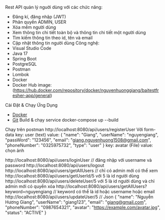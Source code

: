 Rest API quản lý nguời dùng với các chức năng:
- Đăng kí, đăng nhập (JWT)
- Phân quyền ADMIN, USER
- Xóa mềm người dùng
- Xem thông tin chi tiết toàn bộ và thông tin chi tiết một người dùng
- Tìm kiếm thông tin theo id, tên và email
- Cập nhật thông tin người dùng
Công nghệ:
- Visual Studio Code
- Java 17
- Spring Boot
- PostgreSQL
- Postman
- Lombok
- Docker
- Docker Hub image:(https://hub.docker.com/repository/docker/nguyenhuonggiang/baitestfresher-app/general)

Cài Đặt & Chạy Ứng Dụng
-  [Docker](https://www.docker.com)
-  [Git](https://git-scm.com)
Build & chạy service
docker-compose up --build

Chạy trên postman
http://localhost:8080/api/users/registerUser 
Với form-data
key: user (text)
value:
{
   "name": "Giang",
   "userName": "nguyengiang",
   "passWord": "123456",
   "email": "giang.nguyenhuong1508@gmail.com",
   "phoneNumber": "0325975732",
   "type": "user"
 }
 key: avatar (File) 
 value: chọn ảnh

http://localhost:8080/api/users/loginUser  // đăng nhập với username và password
http://localhost:8080/api/users/logout
http://localhost:8080/api/users/getAllUsers // chỉ có admin mới có thể xem
http://localhost:8080/api/users/getUserId/5 với 5 là id người dùng
http://localhost:8080/api/users/deleteUser/5 với 5 là id người dùng và chỉ admin mới có quyền xóa
http://localhost:8080/api/users/getAllUsers?keyword=nguyengiang // keyword có thể là id hoặc username hoặc email
http://localhost:8080/api/users/updateUser/5 //  Json
{
   "name": "Nguyễn Hương Giang",
   "userName": "giang123",
   "email": "giang@gmail.com",
   "phoneNumber": "0987654321",
   "avatar": "https://example.com/avatar.jpg",
   "status": "ACTIVE"
}


